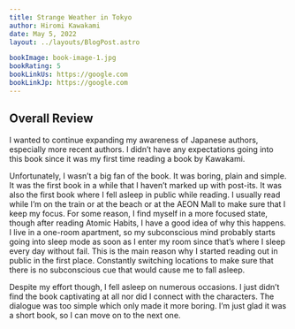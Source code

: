 ```yaml
---
title: Strange Weather in Tokyo
author: Hiromi Kawakami
date: May 5, 2022
layout: ../layouts/BlogPost.astro

bookImage: book-image-1.jpg
bookRating: 5
bookLinkUs: https://google.com
bookLinkJp: https://google.com
---
```


## Overall Review

I wanted to continue expanding my awareness of Japanese authors, especially more recent authors. I didn’t have any expectations going into this book since it was my first time reading a book by Kawakami.

Unfortunately, I wasn’t a big fan of the book. It was boring, plain and simple. It was the first book in a while that I haven’t marked up with post-its. It was also the first book where I fell asleep in public while reading. I usually read while I’m on the train or at the beach or at the AEON Mall to make sure that I keep my focus. For some reason, I find myself in a more focused state, though after reading Atomic Habits, I have a good idea of why this happens. I live in a one-room apartment, so my subconscious mind probably starts going into sleep mode as soon as I enter my room since that’s where I sleep every day without fail. This is the main reason why I started reading out in public in the first place. Constantly switching locations to make sure that there is no subconscious cue that would cause me to fall asleep.

Despite my effort though, I fell asleep on numerous occasions. I just didn’t find the book captivating at all nor did I connect with the characters. The dialogue was too simple which only made it more boring. I’m just glad it was a short book, so I can move on to the next one.
